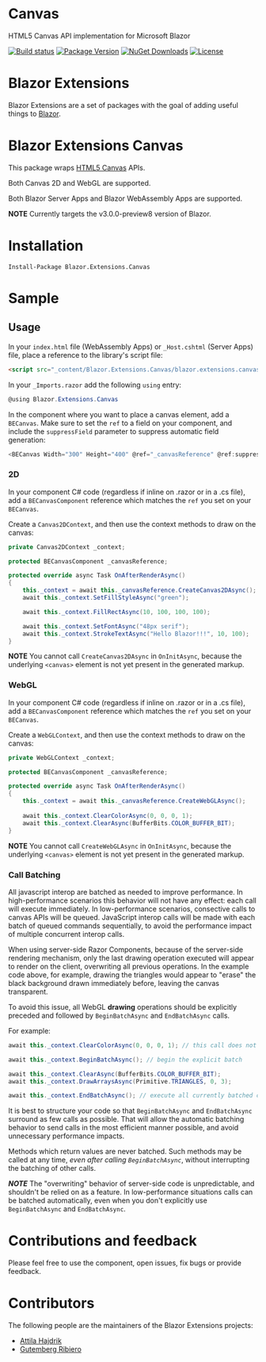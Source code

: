 # Canvas
HTML5 Canvas API implementation for Microsoft Blazor

[![Build status](https://dotnet-ci.visualstudio.com/DotnetCI/_apis/build/status/Blazor-Extensions-Canvas-CI?branch=master)](https://dotnet-ci.visualstudio.com/DotnetCI/_build/latest?definitionId=15&branch=master)
[![Package Version](https://img.shields.io/nuget/v/Blazor.Extensions.Canvas.svg)](https://www.nuget.org/packages/Blazor.Extensions.Canvas)
[![NuGet Downloads](https://img.shields.io/nuget/dt/Blazor.Extensions.Canvas.svg)](https://www.nuget.org/packages/Blazor.Extensions.Canvas)
[![License](https://img.shields.io/github/license/BlazorExtensions/Canvas.svg)](https://github.com/BlazorExtensions/Canvas/blob/master/LICENSE)

# Blazor Extensions

Blazor Extensions are a set of packages with the goal of adding useful things to [Blazor](https://blazor.net).

# Blazor Extensions Canvas

This package wraps [HTML5 Canvas](https://developer.mozilla.org/en-US/docs/Web/HTML/Element/canvas) APIs. 

Both Canvas 2D and WebGL are supported.

Both Blazor Server Apps and Blazor WebAssembly Apps are supported.

**NOTE** Currently targets the v3.0.0-preview8 version of Blazor.

# Installation

```
Install-Package Blazor.Extensions.Canvas
```

# Sample

## Usage

In your `index.html` file (WebAssembly Apps) or `_Host.cshtml` (Server Apps) file, place a reference to the library's script file:

```html
<script src="_content/Blazor.Extensions.Canvas/blazor.extensions.canvas.js"></script>
```

In your `_Imports.razor` add the following `using` entry:

```c#
@using Blazor.Extensions.Canvas
```

In the component where you want to place a canvas element, add a `BECanvas`. Make sure to set the `ref` to a field on your component, and include the `suppressField` parameter to suppress automatic field generation:

```c#
<BECanvas Width="300" Height="400" @ref="_canvasReference" @ref:suppressField></BECanvas>
```

### 2D

In your component C# code (regardless if inline on .razor or in a .cs file), add a `BECanvasComponent` reference which matches the `ref` you set on your `BECanvas`.

Create a `Canvas2DContext`, and then use the context methods to draw on the canvas:

```c#
private Canvas2DContext _context;

protected BECanvasComponent _canvasReference;

protected override async Task OnAfterRenderAsync()
{
    this._context = await this._canvasReference.CreateCanvas2DAsync();
    await this._context.SetFillStyleAsync("green");

    await this._context.FillRectAsync(10, 100, 100, 100);

    await this._context.SetFontAsync("48px serif");
    await this._context.StrokeTextAsync("Hello Blazor!!!", 10, 100);
}
```

**NOTE** You cannot call `CreateCanvas2DAsync` in `OnInitAsync`, because the underlying `<canvas>` element is not yet present in the generated markup.

### WebGL

In your component C# code (regardless if inline on .razor or in a .cs file), add a `BECanvasComponent` reference which matches the `ref` you set on your `BECanvas`.

Create a `WebGLContext`, and then use the context methods to draw on the canvas:

```c#
private WebGLContext _context;

protected BECanvasComponent _canvasReference;

protected override async Task OnAfterRenderAsync()
{
    this._context = await this._canvasReference.CreateWebGLAsync();
    
    await this._context.ClearColorAsync(0, 0, 0, 1);
    await this._context.ClearAsync(BufferBits.COLOR_BUFFER_BIT);
}
```

**NOTE** You cannot call `CreateWebGLAsync` in `OnInitAsync`, because the underlying `<canvas>` element is not yet present in the generated markup.

### Call Batching

All javascript interop are batched as needed to improve performance. In high-performance scenarios this behavior will not have any effect: each call will execute immediately. In low-performance scenarios, consective calls to canvas APIs will be queued. JavaScript interop calls will be made with each batch of queued commands sequentially, to avoid the performance impact of multiple concurrent interop calls.

When using server-side Razor Components, because of the server-side rendering mechanism, only the last drawing operation executed will appear to render on the client, overwriting all previous operations. In the example code above, for example, drawing the triangles would appear to "erase" the black background drawn immediately before, leaving the canvas transparent.

To avoid this issue, all WebGL **drawing** operations should be explicitly preceded and followed by `BeginBatchAsync` and `EndBatchAsync` calls.

For example:

```c#
await this._context.ClearColorAsync(0, 0, 0, 1); // this call does not draw anything, so it does not need to be included in the explicit batch

await this._context.BeginBatchAsync(); // begin the explicit batch

await this._context.ClearAsync(BufferBits.COLOR_BUFFER_BIT);
await this._context.DrawArraysAsync(Primitive.TRIANGLES, 0, 3);

await this._context.EndBatchAsync(); // execute all currently batched calls
```

It is best to structure your code so that `BeginBatchAsync` and `EndBatchAsync` surround as few calls as possible. That will allow the automatic batching behavior to send calls in the most efficient manner possible, and avoid unnecessary performance impacts.

Methods which return values are never batched. Such methods may be called at any time, *even after calling `BeginBatchAsync`*, without interrupting the batching of other calls.

***NOTE*** The "overwriting" behavior of server-side code is unpredictable, and shouldn't be relied on as a feature. In low-performance situations calls can be batched automatically, even when you don't explicitly use `BeginBatchAsync` and `EndBatchAsync`.

# Contributions and feedback

Please feel free to use the component, open issues, fix bugs or provide feedback.

# Contributors

The following people are the maintainers of the Blazor Extensions projects:

- [Attila Hajdrik](https://github.com/attilah)
- [Gutemberg Ribiero](https://github.com/galvesribeiro)

